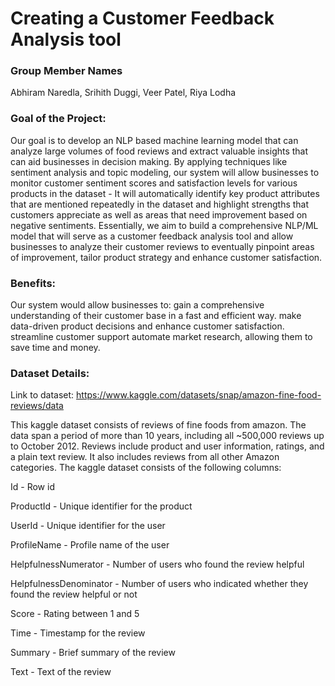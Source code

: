 # Creating a Customer Feedback Analysis tool

### Group Member Names
Abhiram Naredla, Srihith Duggi, Veer Patel, Riya Lodha

### Goal of the Project:
Our goal is to develop an NLP based machine learning model that can analyze large volumes of food reviews and extract valuable insights that can aid businesses in decision making. By applying techniques like sentiment analysis and topic modeling, our system will allow businesses to monitor customer sentiment scores and satisfaction levels for various products in the dataset - It will automatically identify key product attributes that are mentioned repeatedly in the dataset and highlight strengths that customers appreciate as well as areas that need improvement based on negative sentiments. Essentially, we aim to build a comprehensive NLP/ML model that will serve as a customer feedback analysis tool and allow businesses to analyze their customer reviews to eventually pinpoint areas of improvement, tailor product strategy and enhance customer satisfaction.

### Benefits:

Our system would allow businesses to:
gain a comprehensive understanding of their customer base in a fast and efficient way.
make data-driven product decisions and enhance customer satisfaction.
streamline customer support
automate market research, allowing them to save time and money.

### Dataset Details: 
Link to dataset: https://www.kaggle.com/datasets/snap/amazon-fine-food-reviews/data

This kaggle dataset consists of reviews of fine foods from amazon. The data span a period of more than 10 years, including all ~500,000 reviews up to October 2012. Reviews include product and user information, ratings, and a plain text review. It also includes reviews from all other Amazon categories. The kaggle dataset consists of the following columns:

Id - Row id

ProductId - Unique identifier for the product

UserId - Unique identifier for the user

ProfileName - Profile name of the user

HelpfulnessNumerator - Number of users who found the review helpful

HelpfulnessDenominator - Number of users who indicated whether they found the review helpful or not

Score - Rating between 1 and 5

Time - Timestamp for the review

Summary - Brief summary of the review

Text - Text of the review

